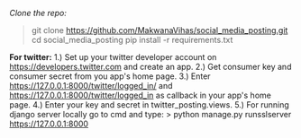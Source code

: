 *Clone the repo:*
  > git clone https://github.com/MakwanaVihas/social_media_posting.git
  > cd social_media_posting
  > pip install -r requirements.txt


**For twitter:**
      1.) Set up your twitter developer account on https://developers.twitter.com and create an app.
      2.) Get consumer key and consumer secret from you app's home page.
      3.) Enter https://127.0.0.1:8000/twitter/logged_in/ and https://127.0.0.1:8000/twitter/logged_in as callback in your app's home page. 
      4.) Enter your key and secret in twitter_posting.views.
      5.) For running django server locally go to cmd and type:
          > python manage.py runsslserver https://127.0.0.1:8000
      

